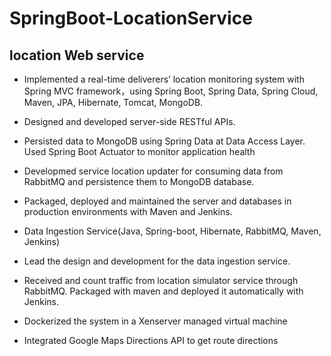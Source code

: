 # SpringBoot-LocationService


## location Web service


+  Implemented a real-time deliverers’ location monitoring system with Spring MVC framework，using Spring Boot, Spring Data, Spring Cloud, Maven, JPA, Hibernate, Tomcat, MongoDB.
+ Designed and developed server-side RESTful APIs. 
+ Persisted data to MongoDB using Spring Data at Data Access Layer. Used Spring Boot Actuator to monitor application health
+ Developmed service location updater for consuming data from RabbitMQ and persistence them to MongoDB database.
+ Packaged, deployed and maintained the server and databases in production environments with Maven and Jenkins.



+ Data Ingestion Service(Java, Spring-boot, Hibernate, RabbitMQ, Maven, Jenkins)
+ Lead the design and development for the data ingestion service.
+  Received and count traffic from location simulator service through RabbitMQ. Packaged with maven and deployed it automatically with Jenkins.
+ Dockerized the system in a Xenserver managed virtual machine
+ Integrated Google Maps Directions API to get route directions
